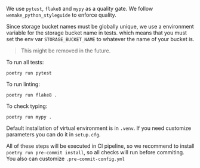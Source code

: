 We use `pytest`, `flake8` and `mypy` as a quality gate. We follow `wemake_python_styleguide` to enforce quality.

Since storage bucket names must be globally unique, we use a environment variable for the storage bucket name in tests. which means that you must set the env var `STORAGE_BUCKET_NAME` to whatever the name of your bucket is.
>This might be removed in the future.

To run all tests:

```
poetry run pytest
```

To run linting:

```
poetry run flake8 .
```

To check typing:

```
poetry run mypy .
```

Default installation of virtual environment is in `.venv`. If you need customize parameters you can do it in `setup.cfg`.

All of these steps will be executed in CI pipeline, so we recommend to install `poetry run pre-commit install`, so all checks will run before commiting. You also can customize `.pre-commit-config.yml`
